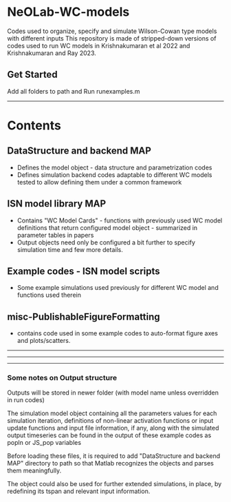 # NeOLab-WC-models
Codes used to organize, specify and simulate Wilson-Cowan type models with different inputs
This repository is made of stripped-down versions of codes used to run WC models in Krishnakumaran et al 2022 and Krishnakumaran and Ray 2023.

## Get Started
Add all folders to path and Run runexamples.m

----------------------------------------------------------------------------------
# Contents

## DataStructure and backend MAP
- Defines the model object - data structure and parametrization codes
- Defines simulation backend codes adaptable to different WC models tested to allow defining them under a common framework

## ISN model library MAP
- Contains "WC Model Cards" - functions with previously used WC model definitions that return configured model object - summarized in parameter tables in papers
- Output objects need only be configured a bit further to specify simulation time and few more details.

## Example codes - ISN model scripts
- Some example simulations used previously for different WC model and functions used therein

## misc-PublishableFigureFormatting
- contains code used in some example codes to auto-format figure axes and plots/scatters. 

-----------------------------------------------------------------------------------

-----------------------------------------------------------------------------------

-----------------------------------------------------------------------------------
### Some notes on Output structure

Outputs will be stored in newer folder (with model name unless overridden in run codes)

The simulation model object containing all the parameters values for each simulation iteration, definitions of non-linear activation functions or input update functions and input file information, if any, along with the simulated output timeseries can be found in the output of these example codes as popln or JS_pop variables

Before loading these files, it is required to add "DataStructure and backend MAP" directory to path so that Matlab recognizes the objects and parses them meaningfully.

The object could also be used for further extended simulations, in place, by redefining its tspan and relevant input information.




